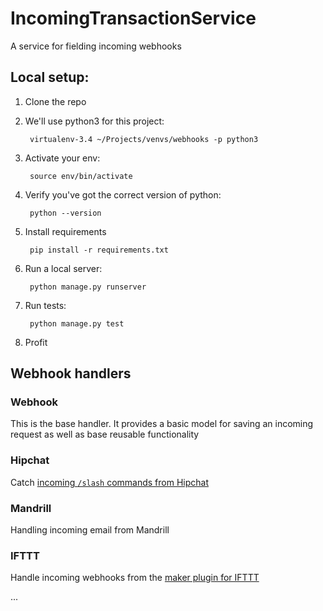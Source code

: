 # IncomingTransactionService

A service for fielding incoming webhooks

## Local setup:

1. Clone the repo
2. We'll use python3 for this project: 

        virtualenv-3.4 ~/Projects/venvs/webhooks -p python3
        
3. Activate your env:
 
        source env/bin/activate
        
4. Verify you've got the correct version of python:

        python --version
        
5. Install requirements

        pip install -r requirements.txt
        
5. Run a local server:

        python manage.py runserver
        
6. Run tests:

        python manage.py test
        
7. Profit

## Webhook handlers

### Webhook

This is the base handler. It provides a basic model for saving an incoming request as well as base reusable functionality

### Hipchat

Catch [incoming `/slash` commands from Hipchat](https://blog.hipchat.com/2015/02/11/build-your-own-integration-with-hipchat/)

### Mandrill

Handling incoming email from Mandrill 

### IFTTT

Handle incoming webhooks from the [maker plugin for IFTTT](https://ifttt.com/maker)

...
        
